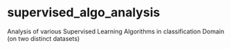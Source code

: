 # supervised_algo_analysis
Analysis of various Supervised Learning Algorithms in classification Domain (on two distinct datasets)

